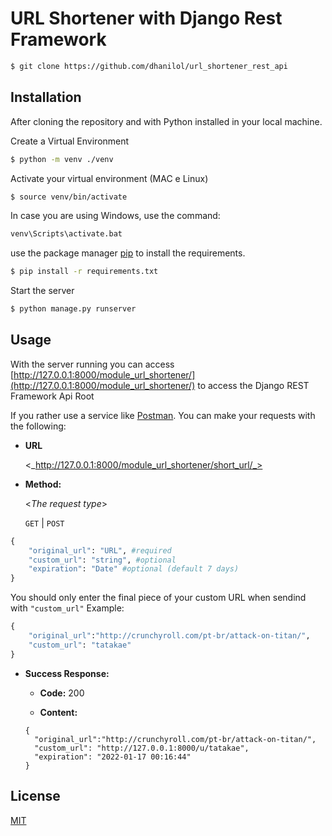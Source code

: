 # URL Shortener with Django Rest Framework


```bash
$ git clone https://github.com/dhanilol/url_shortener_rest_api
```

## Installation

After cloning the repository and with Python installed in your local machine. 

Create a Virtual Environment

```bash
$ python -m venv ./venv
```

Activate your virtual environment (MAC e Linux)

```bash
$ source venv/bin/activate
```

In case you are using Windows, use the command:

```bash
venv\Scripts\activate.bat
```

use the package manager [pip](https://pip.pypa.io/en/stable/) to install the requirements.

```bash
$ pip install -r requirements.txt
```

Start the server

```bash
$ python manage.py runserver
```

## Usage

With the server running you can access [http://127.0.0.1:8000/module_url_shortener/](http://127.0.0.1:8000/module_url_shortener/) to access the Django REST Framework Api Root

If you rather use a service like [Postman](https://www.postman.com/downloads/). You can make your requests with the following:

* **URL**

  <_http://127.0.0.1:8000/module_url_shortener/short_url/_>

* **Method:**
  
  <_The request type_>

  `GET` | `POST`

```python
{
    "original_url": "URL", #required
    "custom_url": "string", #optional
    "expiration": "Date" #optional (default 7 days)
}
```
You should only enter the final piece of your custom URL when sendind with ```"custom_url"``` 
Example:
```python
{
    "original_url":"http://crunchyroll.com/pt-br/attack-on-titan/",
    "custom_url": "tatakae"
}
```

* **Success Response:**
  
  * **Code:** 200 

  * **Content:** 
  ```
  {
    "original_url":"http://crunchyroll.com/pt-br/attack-on-titan/",
    "custom_url": "http://127.0.0.1:8000/u/tatakae",
    "expiration": "2022-01-17 00:16:44"
  }
  ```



## License
[MIT](https://choosealicense.com/licenses/mit/)